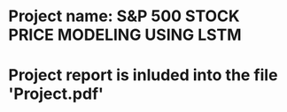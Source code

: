 #
# Project name: S&P 500 STOCK PRICE MODELING USING LSTM
# Project report is inluded into the file 'Project.pdf'
